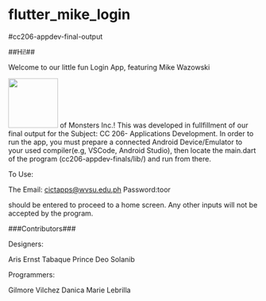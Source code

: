 # flutter_mike_login
#cc206-appdev-final-output

##Hi!##

Welcome to our little fun Login App, featuring Mike Wazowski

<img src="https://www.seekpng.com/png/full/67-674595_monsters-inc-png.png" width="100" height="100">
of Monsters Inc.!
This was developed in fullfillment of our final output for the Subject: CC 206- Applications
Development. In order to run the app, you must prepare a connected Android Device/Emulator to your used
compiler(e.g, VSCode, Android Studio), then locate the main.dart of the program (cc206-appdev-finals/lib/) and run from there.

To Use:

The Email:  cictapps@wvsu.edu.ph
Password:toor

should be entered to proceed to a home screen. Any other inputs will not be accepted by the program.

###Contributors###

Designers:

Aris Ernst Tabaque
Prince Deo Solanib

Programmers:

Gilmore Vilchez
Danica Marie Lebrilla


